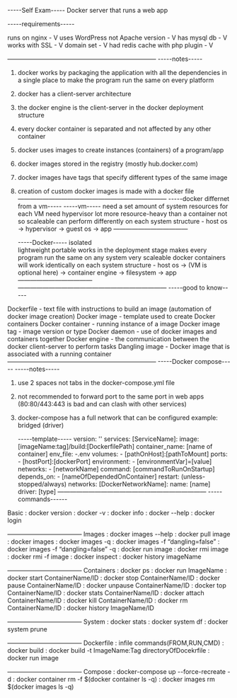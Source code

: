 -----Self Exam-----
Docker server that runs a web app

-----requirements-----

runs on nginx - V
uses WordPress not Apache version - V
has mysql db - V
works with SSL - V
domain set - V
had redis cache with php plugin - V

————————————————————————
-----notes-----
1. docker works by packaging the application with all the dependencies in a single place 
to make the program run the same on every platform

2. docker has a client-server architecture

3. the docker engine is the client-server in the docker deployment structure

4. every docker container is separated and not affected by any other container

5. docker uses images to create instances (containers) of a program/app

6. docker images stored in the registry (mostly hub.docker.com) 

7. docker images have tags that specify different types of the same image

8. creation of custom docker images is made with a docker file
————————————————————————
-----docker differnet from a vm-----
	-----vm-----
	need a set amount of system resources for each VM
	need hypervisor
	lot more resource-heavy than a container
	not so scaleable
	can perform differently on each system
	structure - 
		host os -> hypervisor -> guest os -> app
	————————————
		
	-----Docker-----
	isolated	
	lightweight
	portable
	works in the deployment stage
	makes every program run the same on any system
	very scaleable
	docker containers will work identically on each system
	structure - 
		host os -> (VM is optional here) -> container engine -> filesystem -> app
	————————————
————————————————————————
-----good to know-----

Dockerfile - text file with instructions to build an image (automation of docker image creation)
Docker image - template used to create Docker containers
Docker container - running instance of a image
Docker image tag - image version or type
Docker daemon - use of docker images and containers together
Docker engine - the communication between the docker client-server to perform tasks
Dangling image - Docker image that is associated with a running container
————————————————————————
-----Docker compose-----
	-----notes-----
1. use 2 spaces not tabs in the docker-compose.yml file
2. not recommended to forward port to the same port in web apps (80:80/443:443 is bad and can clash with other services)
3. docker-compose has a full network that can be configured example: bridged (driver)

	-----template-----
version: ''
  services:
    [ServiceName]:
      image:[imageName:tag]/build:[DockerfilePath]
      container_name: [name of container]
      env_file:
        -.env
      volumes:
        - [pathOnHost]:[pathToMount]
      ports:
        - [hostPort]:[dockerPort] 
      environment:
        - [environmentVar]=[value]
      networks:
        - [networkName]
      command: [commandToRunOnStartup]
      depends_on:
        - [nameOfDependedOnContainer]
      restart: (unless-stopped/always)
  networks:
    [DockerNetworkName]:
      name: [name]
      driver: [type]
————————————————————————
-----commands------

Basic
: docker version
: docker -v
: docker info
: docker --help
: docker login

————————————
Images
: docker images --help
: docker pull image
: docker images
: docker images -q
: docker images -f “dangling=false”
: docker images -f “dangling=false” -q
: docker run image
: docker rmi image
: docker rmi -f image
: docker inspect
: docker history imageName

————————————
Containers
: docker ps
: docker run ImageName
: docker start ContainerName/ID
: docker stop ContainerName/ID
: docker pause ContainerName/ID
: docker unpause  ContainerName/ID
: docker top ContainerName/ID
: docker stats ContainerName/ID
: docker attach ContainerName/ID
: docker kill ContainerName/ID
: docker rm ContainerName/ID
: docker history ImageName/ID

————————————
System
: docker stats
: docker system df
: docker system prune
 
————————————
Dockerfile
: infile commands(FROM,RUN,CMD)
: docker build 
: docker build -t ImageName:Tag directoryOfDocekrfile
: docker run image
 
————————————
Compose
: docker-compose up --force-recreate -d
: docker container rm -f $(docker container ls -q)
: docker images rm $(docker images ls -q)


